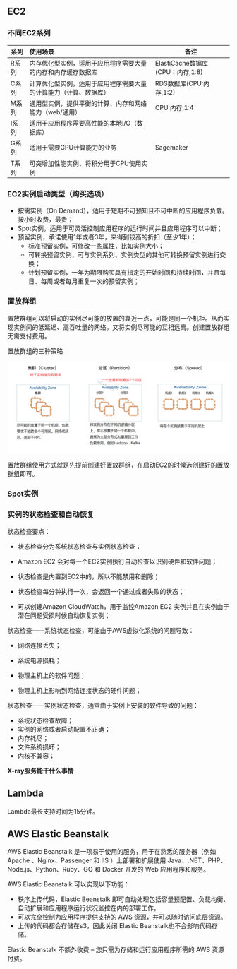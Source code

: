 ## EC2

### **不同EC2系列**

| 系列  | 使用场景                                                     | 备注                             |
| ----- | :----------------------------------------------------------- | -------------------------------- |
| R系列 | 内存优化型实例，适用于应用程序需要大量的内存和内存缓存数据库 | ElastiCache数据库(CPU：内存,1:8) |
| C系列 | 计算优化型实例，适用于应用程序需要大量的计算能力（计算、数据库） | RDS数据库(CPU:内存,1:2)          |
| M系列 | 通用型实例，提供平衡的计算、内存和网络能力（web/通用）       | CPU:内存,1:4                     |
| I系列 | 适用于应用程序需要高性能的本地I/O（数据库）                  |                                  |
| G系列 | 适用于需要GPU计算能力的业务                                  | Sagemaker                        |
| T系列 | 可突增加性能实例，将积分用于CPU使用实例                      |                                  |

### **EC2实例启动类型（购买选项）**

+ 按需实例（On Demand），适用于短期不可预知且不可中断的应用程序负载。按小时收费，最贵；
+ Spot实例，适用于可灵活控制应用程序的运行时间并且应用程序可以中断；
+ 预留实例，承诺使用1年或者3年，来得到较高的折扣（至少1年）；
  + 标准预留实例，可修改一些属性，比如实例大小；
  + 可转换预留实例，可与实例系列、实例类型的其他可转换预留实例进行交换；
  + 计划预留实例，一年为期限购买具有指定的开始时间和持续时间，并且每日、每周或者每月重复一次的预留实例； 

### **置放群组**

置放群组可以将启动的实例尽可能的放置的靠近一点，可能是同一个机柜。从而实现实例间的低延迟、高吞吐量的网络。又将实例尽可能的互相远离。创建置放群组无需支付费用。

置放群组的三种策略

![image-20211224064254330](img/image-20211224064254330.png)

置放群组使用方式就是先提前创建好置放群组，在启动EC2的时候选创建好的置放群组即可。

### **Spot实例**



### **实例的状态检查和自动恢复**

状态检查要点：

+ 状态检查分为系统状态检查与实例状态检查；

+ Amazon EC2 会对每一个EC2实例执行自动检查以识别硬件和软件问题；
+ 状态检查是内置到EC2中的，所以不能禁用和删除；
+ 状态检查每分钟执行一次，会返回一个通过或者失败的状态；
+ 可以创建Amazon CloudWatch，用于监控Amazon EC2 实例并且在实例由于潜在问题受损时候自动恢复实例；

状态检查——系统状态检查，可能由于AWS虚拟化系统的问题导致：

+ 网络连接丢失；

+ 系统电源损耗；
+ 物理主机上的软件问题；
+ 物理主机上影响到网络连接状态的硬件问题；

状态检查——实例状态检查，通常由于实例上安装的软件导致的问题：

+ 系统状态检查故障；
+ 实例的网络或者启动配置不正确；
+ 内存耗尽；
+ 文件系统损坏；
+ 内核不兼容；



**X-ray服务能干什么事情**



## Lambda

Lambda最长支持时间为15分钟。



## AWS Elastic Beanstalk

AWS Elastic Beanstalk 是一项易于使用的服务，用于在熟悉的服务器（例如 Apache 、Nginx、Passenger 和 IIS ）上部署和扩展使用 Java、.NET、PHP、Node.js、Python、Ruby、GO 和 Docker 开发的 Web 应用程序和服务。

AWS Elastic Beanstalk 可以实现以下功能：

+ 秩序上传代码，Elastic Beanstalk 即可自动处理包括容量预配置、负载均衡、自动扩展和应用程序运行状况监控在内的部署工作。
+ 可以完全控制为应用程序提供支持的 AWS 资源，并可以随时访问底层资源。
+ 上传的代码都会存储在s3，因此关闭 Elastic Beanstalk也不会影响代码存储。

Elastic Beanstalk 不额外收费 – 您只需为存储和运行应用程序所需的 AWS 资源付费。
